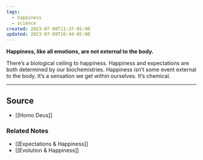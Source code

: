 ```yaml
---
tags:
  - happiness
  - science
created: 2023-07-08T11:37-05:00
updated: 2023-07-09T10:44-05:00
---
```

**Happiness, like all emotions, are not external to the body.**

There’s a biological ceiling to happiness. Happiness and expectations are both determined by our biochemistries. Happiness isn’t some event external to the body. It’s a sensation we get within ourselves. It’s chemical.

---

## Source
- [[Homo Deus]]

### Related Notes
- [[Expectations & Happiness]]
- [[Evolution & Happiness]]